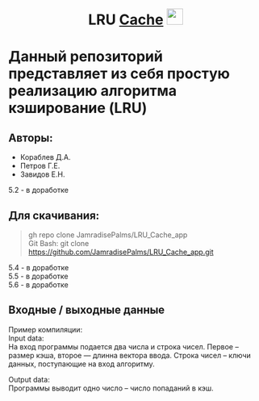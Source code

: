 <h1 align="center">LRU <a href="https://daniilshat.ru/" target="_blank">Cache</a> 
<img src="https://github.com/blackcater/blackcater/raw/main/images/Hi.gif" height="32"/></h1>
  
# Данный репозиторий представляет из себя простую реализацию алгоритма кэширование (LRU)
  
## Авторы:   
* Кораблев Д.А.  
* Петров Г.Е.  
* Завидов Е.Н.  

5.2 - в доработке  
  
## Для скачивания:
> gh repo clone JamradisePalms/LRU_Cache_app  
> Git Bash: git clone https://github.com/JamradisePalms/LRU_Cache_app.git  
  
5.4 - в доработке  
5.5 - в доработке  
5.6 - в доработке  

## Входные / выходные данные
Пример компиляции:  
Input data:  
На вход программы подается два числа и строка чисел. Первое – размер кэша, второе — длинна вектора ввода. Строка чисел – ключи данных, поступающие на вход алгоритму.   

Output data:  
Программы выводит одно число – число попаданий в кэш.   
